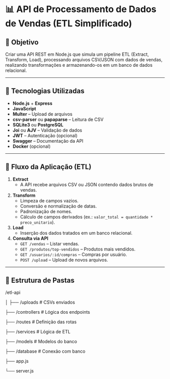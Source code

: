 # 📊 API de Processamento de Dados de Vendas (ETL Simplificado)

## 🎯 Objetivo

Criar uma API REST em Node.js que simula um pipeline ETL (Extract, Transform, Load), processando arquivos CSV/JSON com dados de vendas, realizando transformações e armazenando-os em um banco de dados relacional.

---

## 🚀 Tecnologias Utilizadas

- **Node.js** + **Express**
- **JavaScript**
- **Multer** – Upload de arquivos
- **csv-parser** ou **papaparse** – Leitura de CSV
- **SQLite3** ou **PostgreSQL**
- **Joi** ou **AJV** – Validação de dados
- **JWT** – Autenticação (opcional)
- **Swagger** – Documentação da API
- **Docker** (opcional)

---

## 🔄 Fluxo da Aplicação (ETL)

1. **Extract**
   - A API recebe arquivos CSV ou JSON contendo dados brutos de vendas.
2. **Transform**
   - Limpeza de campos vazios.
   - Conversão e normalização de datas.
   - Padronização de nomes.
   - Cálculo de campos derivados (ex.: `valor_total = quantidade * preco_unitario`).
3. **Load**
   - Inserção dos dados tratados em um banco relacional.
4. **Consulta via API**
   - `GET /vendas` – Listar vendas.
   - `GET /produtos/top-vendidos` – Produtos mais vendidos.
   - `GET /usuarios/:id/compras` – Compras por usuário.
   - `POST /upload` – Upload de novos arquivos.

---

## 📁 Estrutura de Pastas

/etl-api  

│
├── /uploads # CSVs enviados  

├── /controllers # Lógica dos endpoints  

├── /routes # Definição das rotas  

├── /services # Lógica de ETL  

├── /models # Modelos do banco  

├── /database # Conexão com banco  

├── app.js  

└── server.js
